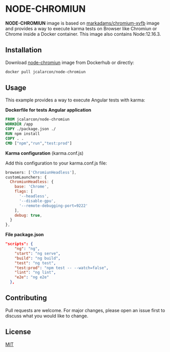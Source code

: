 # NODE-CHROMIUN

**NODE-CHROMIUN** image is based on [markadams/chromium-xvfb](https://hub.docker.com/r/markadams/chromium-xvfb) image and provides a way to execute karma tests on Browser like Chromiun or Chrome inside a Docker container. This image also contains Node:12.16.3. 

## Installation

Download [node-chromiun](https://hub.docker.com/r/jcalarcon/node-chromiun) image from Dockerhub or directly:

```bash
docker pull jcalarcon/node-chromiun
```

## Usage

This example provides a way to execute Angular tests with karma:

**Dockerfile for tests Angular application**

``` Dockerfile
FROM jcalarcon/node-chromiun
WORKDIR /app
COPY ./package.json ./
RUN npm install
COPY . .
CMD ["npm","run","test:prod"]
```

**Karma configuration** (karma.conf.js)

Add this configuration to your karma.conf.js file:

```js
browsers: ['ChromiunHeadless'],
customLaunchers: {
  ChromiunHeadless: {
    base: 'Chrome',
    flags: [
      '--headless',
      '--disable-gpu',
      '--remote-debugging-port=9222'
    ],
    debug: true,
  }
},
```

**File package.json**

```json
"scripts": {
    "ng": "ng",
    "start": "ng serve",
    "build": "ng build",
    "test": "ng test",
    "test:prod": "npm test -- --watch=false",
    "lint": "ng lint",
    "e2e": "ng e2e"
  },
```

## Contributing
Pull requests are welcome. For major changes, please open an issue first to discuss what you would like to change.


## License
[MIT](https://choosealicense.com/licenses/mit/)